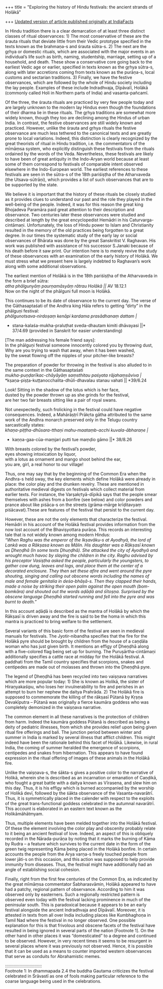 +++
title = "Exploring the history of Hindu festivals: the ancient strands of Holākā"

+++
[Updated version of article published originally at
IndiaFacts](http://indiafacts.co.in/exploring-the-history-of-hindu-festivals-the-ancient-strands-of-holaka/)

In Hindu tradition there is a clear demarcation of at least three
distinct classes of ritual observances: 1) The most conservative of
these are the śrauta rituals that deviate little from their Vedic
prototype specified in the texts known as the brahmaṇa-s and śrauta
sūtra-s. 2) The next are the gṛhya or domestic rituals, which are
associated with the major events in an individual’s life such as birth,
naming, studentship, marriage, setting up of a household, and death.
These show a conservative core going back to the earliest Vedic age or
earlier, specified in texts known as the gṛhya sūtra-s, along with later
accretions coming from texts known as the purāṇa-s, local customs and
sectarian traditions. 3) Finally, we have the festive observances, which
are followed by the whole of Hindu society including the lay people.
Examples of these include Indradhvaja, Dīpāvalī, Holākā (commonly called
Holi in Northern parts of India) and vasanta-pañcamī.

Of the three, the śrauta rituals are practiced by very few people today
and are largely unknown to the modern lay Hindus even though the
foundations of their dharma lie in these rituals. The gṛhya traditions
are somewhat more widely known, though they too are declining among the
Hindus of urban India. In contrast, the festive observances are still
widely known and practiced. However, unlike the śrauta and gṛhya rituals
the festive observance are much less tethered to the canonical texts and
are greatly prone to local variations. Indeed, this distinction is
clearly recognized by the great theorists of ritual in Hindu tradition,
i.e. the commentators of the mīmāṃsa system, who explicitly distinguish
these festivals from the rituals ordained by the words of the Veda.
Nevertheless, these festivals are likely to have been of great antiquity
in the Indo-Aryan world because at least some of them correspond to
festivals of comparable intent observed elsewhere in the Indo-European
world. The earliest references to these festivals are seen in the
sūtra-s of the 18th pariśiṣṭha of the Atharvaveda (the Utsava-sūtrāṇi),
which provides a list of such observances that are to be supported by
the state.

We believe it is important that the history of these rituals be closely
studied as it provides clues to understand our past and the role they
played in the well-being of the people. Indeed, it was for this reason
the great king Bhojadeva Paramāra paid great attention to their
description and observance. Two centuries later these observances were
studied and described at length by the great encyclopedist Hemādri in
his Caturvarga-cintāmaṇi. Unfortunately, the loss of Hindu power to
Islam and Christianity resulted in the memory of the old practices being
forgotten to a great degree. In our times the systematic study of the
early lay or social observances of Bhārata was done by the great
Sanskritist V. Raghavan. His work was published with assistance of his
successor S.Janaki because of his death before it saw print. Our
intention here is to merely revive the study of these observances with
an examination of the early history of Holākā. We must stress what we
present here is largely indebted to Raghavan’s work along with some
additional observations.

The earliest mention of Holākā is in the 18th pariśiṣṭha of the
Atharvaveda in the form a brief sūtra:  
*atha phālgunyāṃ paurṇamāsyāṃ rātrau Holākā ||* AV 18.12.1  
Now on the night of the phālguni full moon is Holākā.

This continues to be its date of observance to the current day. The
verse of the Gāthasaptaśati of the Andhra king Hāla refers to getting
“dirty” in the phālguṇi festival:  
*phālgunotsava-nirdoṣaṃ kenāpi kardama prasādhanaṃ dattam |*  
* stana-kalaśa-mukha-praluṭhat sveda-dhautam kimiti dhāvayasi ||*
37/4.69 (provided in Sanskrit for easier understanding)

\[The man addressing his female friend says\]:  
In the phālguṇi festival someone innocently colored you by throwing
dust,  
Why are you trying to wash that away, when it has been washed,  
by the sweat flowing off the nipples of your pitcher-like breasts?

The preparation of powder for throwing in the festival is also alluded
to in the same context in the Gāthasaptaśati  
*mukha-puṇḍarīkac-chāyāyāṃ saṃsthitau paśyata rājahaṃsāviva |*  
*kṣaṇa-piṣṭa-kuṭṭanocchalita-dhūli-dhavalau stanau vahati || *39/6.24

Look\! Sitting in the shadow of the lotus which is her face,  
dusted by the powder thrown up as she grinds for the festival,  
are her two fair breasts sitting like a pair of royal swans.

Not unexpectedly, such frolicking in the festival could have negative
consequences. Indeed, a Mahārāṣṭrī Prākṛta gātha attributed to the same
work of the Andhra monarch preserved only in the Telugu country
sarcastically states:  
*khaṇa-piṭṭha-dhūsara-tthaṇi mahu-maataṃb-acchi kuvala-ābharaṇe |*  
* kaṇṇa-gaa-cūa-maṃjari putti tue maṃḍio gāmo ||* 38/8.26

With breasts colored by the festival’s powder,  
eyes showing intoxication by liquor,  
with a lotus as ornament and mango shoot behind the ear,  
you are, girl, a real honor to our village\!

Thus, one may say that by the beginning of the Common Era when the
Andhra-s held sway, the key elements which define Holākā were already in
place: the color play and the drunken revelry. These are mentioned in
authoritative medieval digests on festivals which collect material from
earlier texts. For instance, the Varṣakṛtyā-dīpikā says that the people
smear themselves with ashes from a bonfire (see below) and color powders
and prance about like piśāca-s on the streets (grāma-mārge krīḍitavyaṃ
piśācavat).These are features of the festival that persist to the
current day.

However, these are not the only elements that characterize the festival.
Hemādri in his account of the Holākā festival provides information from
the now lost account of the Bhaviṣyottara purāṇa. This records an
interesting tale that is not widely known among modern Hindus:  
*“When Raghu was the emperor of the Ikṣavāku-s at Ayodhyā, the lord of
Lankā was a Rākṣasa known as Mālin. His daughter was a Rākṣasī known as
Ḍheṇḍhā (In some texts Ḍhuṇḍhā). She attacked the city of Ayodhyā and
wrought much havoc by slaying the children in the city. Raghu advised by
his preceptor Vasiṣṭha asked the people, particularly the youngsters, to
gather cow dung, leaves and logs, and place them at the center of a
decorated enclosure. They then set these afire and went around the pyre
shouting, singing and calling out obscene words including the names of
male and female genitalia in deśa-bhāṣā-s. Then they clapped their
hands, made a noise by striking their open palm against the open mouth
(bom-bomkāra) and shouted out the words aḍāḍā and śītoṣṇa. Surprised by
the obscene language Ḍheṇḍhā started running and fell into the pyre and
was burnt to death.”*

In this account aḍāḍā is described as the mantra of Holākā by which the
Rākṣasī is driven away and the fire is said to be the homa in which this
mantra is practiced to bring welfare to the settlement.

Several variants of this basic form of the festival are seen in medieval
manuals for festivals. The Jyotir-nibandha specifies that the fire for
the Holākā pyre should be brought by children from the house of a
caṇḍāla woman who has just given birth. It mentions an effigy of
Ḍheṇḍhā along with a five-colored flag being set up for burning. The
Puruṣārtha-cintāmaṇi additionally specifies a cattle race at midday for
the Holākā festival. A paddhati from the Tamil country specifies that
scorpions, snakes and centipedes are made out of molasses and thrown
into the Ḍheṇḍhā pyre.

The legend of Ḍheṇḍhā has been recycled into two vaiṣṇava narratives
which are more popular today: 1) She is known as Holikā, the sister of
Hiraṇyakaśipu, who loses her invulnerability to fire and perishes in an
attempt to burn her nephew the daitya Prahrāda. 2) The Holākā fire is
supposed to commemorate the killing of the rākṣasī Pūtanā by Kṛṣṇa
Devakīputra – Pūtanā was originally a fierce kaumāra goddess who was
completely demonized in the vaiṣṇava narrative.

The common element in all these narratives is the protection of children
from harm. Indeed the kaumāra goddess Pūtanā is described as being a
deity of pediatric illnesses, from which she provides relief upon being
given ritual fire offerings and bali. The junction period between winter
and summer in India is marked by several illness that afflict children.
This might indeed have been the rationale behind this facet of Holākā.
Likewise, in rural India, the coming of summer heralded the emergence of
scorpions, centipedes and snakes from hibernation. This appears to have
found expression in the ritual offering of images of these animals in
the Holākā fire.

Unlike the vaiṣṇava-s, the śākta-s gives a positive color to the
narrative of Holikā, wherein she is described as an incarnation or
emanation of Caṇḍikā, who fought a great battle with a daitya known as
Vīrasena, and slew him on this day. Thus, it is his effigy which is
burned accompanied by the worship of Holikā devī, followed by the śākta
observance of the Vasanta-navarātrī. Thus, it is symmetrically placed in
the calender with respect to the exploits of the great trans-functional
goddess celebrated in the autumnal navarātrī. This account is elaborated
in an eastern text known as the Holikāmāhātmyam.

Thus, multiple elements have been melded together into the Holākā
festival. Of these the element involving the color play and obscenity
probably relate to it being an ancient festival of love. Indeed, an
aspect of this is obliquely recorded in the Nārada-purāṇa by noting that
it marks the burning of Kāma by Rudra – a feature which survives to the
current date in the form of the green twig representing Kāma being
placed in the Holākā bonfire. In certain accounts the people from the
Ārya varṇa-s freely touched people from lower jāti-s on this occasion,
and this action was supposed to help provide immunity from diseases.
Thus, the festival might have additionally had an angle of establishing
social cohesion.

Finally, right from the first few centuries of the Common Era, as
indicated by the great mīmāṃsa commentator Śabharasvāmin, Holākā
appeared to have had a patchy, regional pattern of observance. According
to him it was observed only by easterners. Such a regionally restricted
pattern is observed even today with the festival lacking prominence in
much of the peninsular south. This is paradoxical because it appears to
be an early festival alongside the ancient Indradhvaja and Dīpāvalī.
Moreover, it is attested in texts from all over India including places
like Kumbhaghoṇa in Tamil Nad where the festival in no longer observed.
One possible explanation for this is that frivolous and obscene facets
of the festival have resulted in being ignored in several parts of the
nation \[Footnote 1\]. On the other hand in other places it was
“domesticated” to a degree and continued to be observed. However, in
very recent times it seems to be resurgent in several places where it
was previously not observed. Hence, it is possible that it can be used
as a means to counter imported western observances that serve as
conduits for Abrahamistic memes.

::::::::::::::::::::::::::::::  
Footnote 1: In dhammapada 2.4 the buddha Gautama criticizes the festival
celebrated in Śrāvastī as one of fools making particular reference to
the coarse language being used in the celebrations.
